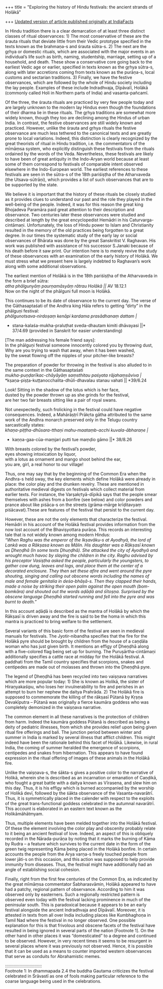 +++
title = "Exploring the history of Hindu festivals: the ancient strands of Holākā"

+++
[Updated version of article published originally at
IndiaFacts](http://indiafacts.co.in/exploring-the-history-of-hindu-festivals-the-ancient-strands-of-holaka/)

In Hindu tradition there is a clear demarcation of at least three
distinct classes of ritual observances: 1) The most conservative of
these are the śrauta rituals that deviate little from their Vedic
prototype specified in the texts known as the brahmaṇa-s and śrauta
sūtra-s. 2) The next are the gṛhya or domestic rituals, which are
associated with the major events in an individual’s life such as birth,
naming, studentship, marriage, setting up of a household, and death.
These show a conservative core going back to the earliest Vedic age or
earlier, specified in texts known as the gṛhya sūtra-s, along with later
accretions coming from texts known as the purāṇa-s, local customs and
sectarian traditions. 3) Finally, we have the festive observances, which
are followed by the whole of Hindu society including the lay people.
Examples of these include Indradhvaja, Dīpāvalī, Holākā (commonly called
Holi in Northern parts of India) and vasanta-pañcamī.

Of the three, the śrauta rituals are practiced by very few people today
and are largely unknown to the modern lay Hindus even though the
foundations of their dharma lie in these rituals. The gṛhya traditions
are somewhat more widely known, though they too are declining among the
Hindus of urban India. In contrast, the festive observances are still
widely known and practiced. However, unlike the śrauta and gṛhya rituals
the festive observance are much less tethered to the canonical texts and
are greatly prone to local variations. Indeed, this distinction is
clearly recognized by the great theorists of ritual in Hindu tradition,
i.e. the commentators of the mīmāṃsa system, who explicitly distinguish
these festivals from the rituals ordained by the words of the Veda.
Nevertheless, these festivals are likely to have been of great antiquity
in the Indo-Aryan world because at least some of them correspond to
festivals of comparable intent observed elsewhere in the Indo-European
world. The earliest references to these festivals are seen in the
sūtra-s of the 18th pariśiṣṭha of the Atharvaveda (the Utsava-sūtrāṇi),
which provides a list of such observances that are to be supported by
the state.

We believe it is important that the history of these rituals be closely
studied as it provides clues to understand our past and the role they
played in the well-being of the people. Indeed, it was for this reason
the great king Bhojadeva Paramāra paid great attention to their
description and observance. Two centuries later these observances were
studied and described at length by the great encyclopedist Hemādri in
his Caturvarga-cintāmaṇi. Unfortunately, the loss of Hindu power to
Islam and Christianity resulted in the memory of the old practices being
forgotten to a great degree. In our times the systematic study of the
early lay or social observances of Bhārata was done by the great
Sanskritist V. Raghavan. His work was published with assistance of his
successor S.Janaki because of his death before it saw print. Our
intention here is to merely revive the study of these observances with
an examination of the early history of Holākā. We must stress what we
present here is largely indebted to Raghavan’s work along with some
additional observations.

The earliest mention of Holākā is in the 18th pariśiṣṭha of the
Atharvaveda in the form a brief sūtra:  
*atha phālgunyāṃ paurṇamāsyāṃ rātrau Holākā ||* AV 18.12.1  
Now on the night of the phālguni full moon is Holākā.

This continues to be its date of observance to the current day. The
verse of the Gāthasaptaśati of the Andhra king Hāla refers to getting
“dirty” in the phālguṇi festival:  
*phālgunotsava-nirdoṣaṃ kenāpi kardama prasādhanaṃ dattam |*  
* stana-kalaśa-mukha-praluṭhat sveda-dhautam kimiti dhāvayasi ||*
37/4.69 (provided in Sanskrit for easier understanding)

\[The man addressing his female friend says\]:  
In the phālguṇi festival someone innocently colored you by throwing
dust,  
Why are you trying to wash that away, when it has been washed,  
by the sweat flowing off the nipples of your pitcher-like breasts?

The preparation of powder for throwing in the festival is also alluded
to in the same context in the Gāthasaptaśati  
*mukha-puṇḍarīkac-chāyāyāṃ saṃsthitau paśyata rājahaṃsāviva |*  
*kṣaṇa-piṣṭa-kuṭṭanocchalita-dhūli-dhavalau stanau vahati || *39/6.24

Look\! Sitting in the shadow of the lotus which is her face,  
dusted by the powder thrown up as she grinds for the festival,  
are her two fair breasts sitting like a pair of royal swans.

Not unexpectedly, such frolicking in the festival could have negative
consequences. Indeed, a Mahārāṣṭrī Prākṛta gātha attributed to the same
work of the Andhra monarch preserved only in the Telugu country
sarcastically states:  
*khaṇa-piṭṭha-dhūsara-tthaṇi mahu-maataṃb-acchi kuvala-ābharaṇe |*  
* kaṇṇa-gaa-cūa-maṃjari putti tue maṃḍio gāmo ||* 38/8.26

With breasts colored by the festival’s powder,  
eyes showing intoxication by liquor,  
with a lotus as ornament and mango shoot behind the ear,  
you are, girl, a real honor to our village\!

Thus, one may say that by the beginning of the Common Era when the
Andhra-s held sway, the key elements which define Holākā were already in
place: the color play and the drunken revelry. These are mentioned in
authoritative medieval digests on festivals which collect material from
earlier texts. For instance, the Varṣakṛtyā-dīpikā says that the people
smear themselves with ashes from a bonfire (see below) and color powders
and prance about like piśāca-s on the streets (grāma-mārge krīḍitavyaṃ
piśācavat).These are features of the festival that persist to the
current day.

However, these are not the only elements that characterize the festival.
Hemādri in his account of the Holākā festival provides information from
the now lost account of the Bhaviṣyottara purāṇa. This records an
interesting tale that is not widely known among modern Hindus:  
*“When Raghu was the emperor of the Ikṣavāku-s at Ayodhyā, the lord of
Lankā was a Rākṣasa known as Mālin. His daughter was a Rākṣasī known as
Ḍheṇḍhā (In some texts Ḍhuṇḍhā). She attacked the city of Ayodhyā and
wrought much havoc by slaying the children in the city. Raghu advised by
his preceptor Vasiṣṭha asked the people, particularly the youngsters, to
gather cow dung, leaves and logs, and place them at the center of a
decorated enclosure. They then set these afire and went around the pyre
shouting, singing and calling out obscene words including the names of
male and female genitalia in deśa-bhāṣā-s. Then they clapped their
hands, made a noise by striking their open palm against the open mouth
(bom-bomkāra) and shouted out the words aḍāḍā and śītoṣṇa. Surprised by
the obscene language Ḍheṇḍhā started running and fell into the pyre and
was burnt to death.”*

In this account aḍāḍā is described as the mantra of Holākā by which the
Rākṣasī is driven away and the fire is said to be the homa in which this
mantra is practiced to bring welfare to the settlement.

Several variants of this basic form of the festival are seen in medieval
manuals for festivals. The Jyotir-nibandha specifies that the fire for
the Holākā pyre should be brought by children from the house of a
caṇḍāla woman who has just given birth. It mentions an effigy of
Ḍheṇḍhā along with a five-colored flag being set up for burning. The
Puruṣārtha-cintāmaṇi additionally specifies a cattle race at midday for
the Holākā festival. A paddhati from the Tamil country specifies that
scorpions, snakes and centipedes are made out of molasses and thrown
into the Ḍheṇḍhā pyre.

The legend of Ḍheṇḍhā has been recycled into two vaiṣṇava narratives
which are more popular today: 1) She is known as Holikā, the sister of
Hiraṇyakaśipu, who loses her invulnerability to fire and perishes in an
attempt to burn her nephew the daitya Prahrāda. 2) The Holākā fire is
supposed to commemorate the killing of the rākṣasī Pūtanā by Kṛṣṇa
Devakīputra – Pūtanā was originally a fierce kaumāra goddess who was
completely demonized in the vaiṣṇava narrative.

The common element in all these narratives is the protection of children
from harm. Indeed the kaumāra goddess Pūtanā is described as being a
deity of pediatric illnesses, from which she provides relief upon being
given ritual fire offerings and bali. The junction period between winter
and summer in India is marked by several illness that afflict children.
This might indeed have been the rationale behind this facet of Holākā.
Likewise, in rural India, the coming of summer heralded the emergence of
scorpions, centipedes and snakes from hibernation. This appears to have
found expression in the ritual offering of images of these animals in
the Holākā fire.

Unlike the vaiṣṇava-s, the śākta-s gives a positive color to the
narrative of Holikā, wherein she is described as an incarnation or
emanation of Caṇḍikā, who fought a great battle with a daitya known as
Vīrasena, and slew him on this day. Thus, it is his effigy which is
burned accompanied by the worship of Holikā devī, followed by the śākta
observance of the Vasanta-navarātrī. Thus, it is symmetrically placed in
the calender with respect to the exploits of the great trans-functional
goddess celebrated in the autumnal navarātrī. This account is elaborated
in an eastern text known as the Holikāmāhātmyam.

Thus, multiple elements have been melded together into the Holākā
festival. Of these the element involving the color play and obscenity
probably relate to it being an ancient festival of love. Indeed, an
aspect of this is obliquely recorded in the Nārada-purāṇa by noting that
it marks the burning of Kāma by Rudra – a feature which survives to the
current date in the form of the green twig representing Kāma being
placed in the Holākā bonfire. In certain accounts the people from the
Ārya varṇa-s freely touched people from lower jāti-s on this occasion,
and this action was supposed to help provide immunity from diseases.
Thus, the festival might have additionally had an angle of establishing
social cohesion.

Finally, right from the first few centuries of the Common Era, as
indicated by the great mīmāṃsa commentator Śabharasvāmin, Holākā
appeared to have had a patchy, regional pattern of observance. According
to him it was observed only by easterners. Such a regionally restricted
pattern is observed even today with the festival lacking prominence in
much of the peninsular south. This is paradoxical because it appears to
be an early festival alongside the ancient Indradhvaja and Dīpāvalī.
Moreover, it is attested in texts from all over India including places
like Kumbhaghoṇa in Tamil Nad where the festival in no longer observed.
One possible explanation for this is that frivolous and obscene facets
of the festival have resulted in being ignored in several parts of the
nation \[Footnote 1\]. On the other hand in other places it was
“domesticated” to a degree and continued to be observed. However, in
very recent times it seems to be resurgent in several places where it
was previously not observed. Hence, it is possible that it can be used
as a means to counter imported western observances that serve as
conduits for Abrahamistic memes.

::::::::::::::::::::::::::::::  
Footnote 1: In dhammapada 2.4 the buddha Gautama criticizes the festival
celebrated in Śrāvastī as one of fools making particular reference to
the coarse language being used in the celebrations.
